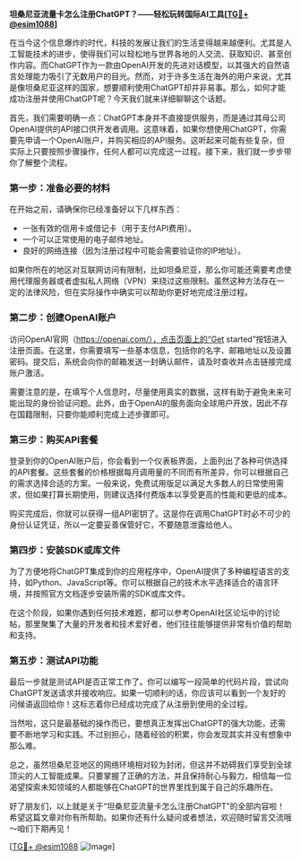 **坦桑尼亚流量卡怎么注册ChatGPT？——轻松玩转国际AI工具[[TG💪+ @esim1088](https://t.me/s/esim1088)]**

在当今这个信息爆炸的时代，科技的发展让我们的生活变得越来越便利。尤其是人工智能技术的进步，使得我们可以轻松地与世界各地的人交流、获取知识、甚至创作内容。而ChatGPT作为一款由OpenAI开发的先进对话模型，以其强大的自然语言处理能力吸引了无数用户的目光。然而，对于许多生活在海外的用户来说，尤其是像坦桑尼亚这样的国家，想要顺利使用ChatGPT却并非易事。那么，如何才能成功注册并使用ChatGPT呢？今天我们就来详细聊聊这个话题。

首先，我们需要明确一点：ChatGPT本身并不直接提供服务，而是通过其母公司OpenAI提供的API接口供开发者调用。这意味着，如果你想使用ChatGPT，你需要先申请一个OpenAI账户，并购买相应的API服务。这听起来可能有些复杂，但实际上只要按照步骤操作，任何人都可以完成这一过程。接下来，我们就一步步带你了解整个流程。

### 第一步：准备必要的材料

在开始之前，请确保你已经准备好以下几样东西：
- 一张有效的信用卡或借记卡（用于支付API费用）。
- 一个可以正常使用的电子邮件地址。
- 良好的网络连接（因为注册过程中可能会需要验证你的IP地址）。

如果你所在的地区对互联网访问有限制，比如坦桑尼亚，那么你可能还需要考虑使用代理服务器或者虚拟私人网络（VPN）来绕过这些限制。虽然这种方法存在一定的法律风险，但在实际操作中确实可以帮助你更好地完成注册过程。

### 第二步：创建OpenAI账户

访问OpenAI官网（https://openai.com/），点击页面上的“Get started”按钮进入注册页面。在这里，你需要填写一些基本信息，包括你的名字、邮箱地址以及设置密码。提交后，系统会向你的邮箱发送一封确认邮件，请及时查收并点击链接完成账户激活。

需要注意的是，在填写个人信息时，尽量使用真实的数据，这样有助于避免未来可能出现的身份验证问题。此外，由于OpenAI的服务面向全球用户开放，因此不存在国籍限制，只要你能顺利完成上述步骤即可。

### 第三步：购买API套餐

登录到你的OpenAI账户后，你会看到一个仪表板界面，上面列出了各种可供选择的API套餐。这些套餐的价格根据每月调用量的不同而有所差异，你可以根据自己的需求选择合适的方案。一般来说，免费试用版足以满足大多数人的日常使用需求，但如果打算长期使用，则建议选择付费版本以享受更高的性能和更低的成本。

购买完成后，你就可以获得一组API密钥了。这是你在调用ChatGPT时必不可少的身份认证凭证，所以一定要妥善保管好它，不要随意泄露给他人。

### 第四步：安装SDK或库文件

为了方便地将ChatGPT集成到你的应用程序中，OpenAI提供了多种编程语言的支持，如Python、JavaScript等。你可以根据自己的技术水平选择适合的语言环境，并按照官方文档逐步安装所需的SDK或库文件。

在这个阶段，如果你遇到任何技术难题，都可以参考OpenAI社区论坛中的讨论帖，那里聚集了大量的开发者和技术爱好者，他们往往能够提供非常有价值的帮助和支持。

### 第五步：测试API功能

最后一步就是测试API是否正常工作了。你可以编写一段简单的代码片段，尝试向ChatGPT发送请求并接收响应。如果一切顺利的话，你应该可以看到一个友好的问候语返回给你！这标志着你已经成功完成了从注册到使用的全过程。

当然啦，这只是最基础的操作而已，要想真正发挥出ChatGPT的强大功能，还需要不断地学习和实践。不过别担心，随着经验的积累，你会发现其实并没有想象中那么难。

总之，虽然坦桑尼亚地区的网络环境相对较为封闭，但这并不妨碍我们享受到全球顶尖的人工智能成果。只要掌握了正确的方法，并且保持耐心与毅力，相信每一位渴望探索未知领域的人都能够在ChatGPT的世界里找到属于自己的乐趣所在。

好了朋友们，以上就是关于“坦桑尼亚流量卡怎么注册ChatGPT”的全部内容啦！希望这篇文章对你有所帮助。如果你还有什么疑问或者想法，欢迎随时留言交流哦～咱们下期再见！

[[TG💪+ @esim1088](https://t.me/s/esim1088) ![Image](https://i.postimg.cc/4NQfJmqS/Snipaste-2025-05-13-00-14-12.png)]
